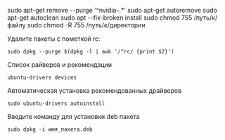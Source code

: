 sudo apt-get remove --purge '^nvidia-.*'
sudo apt-get autoremove
sudo apt-get autoclean
sudo apt --fix-broken install
sudo chmod 755 /путь/к/файлу
sudo chmod -R 755 /путь/к/директории


Удалите пакеты с пометкой rc:
```commandline
sudo dpkg --purge $(dpkg -l | awk '/^rc/ {print $2}')
```

Список райверов и рекомендации
```commandline
ubuntu-drivers devices
```
Автоматическая установка рекомендованных драйверов
```commandline
sudo ubuntu-drivers autoinstall
```


Введите команду для установки deb пакета
```
sudo dpkg -i имя_пакета.deb
```